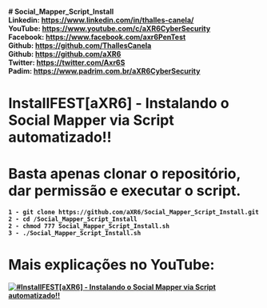 <b># Social_Mapper_Script_Install<b><br>
Linkedin: https://www.linkedin.com/in/thalles-canela/ <br>
YouTube:  https://www.youtube.com/c/aXR6CyberSecurity <br>
Facebook: https://www.facebook.com/axr6PenTest <br>
Github:   https://github.com/ThallesCanela <br>
Github:   https://github.com/aXR6 <br>
Twitter:  https://twitter.com/Axr6S <br>
Padim:    https://www.padrim.com.br/aXR6CyberSecurity <br>

# InstallFEST[aXR6] - Instalando o Social Mapper via Script automatizado!!

# Basta apenas clonar o repositório, dar permissão e executar o script.
```
1 - git clone https://github.com/aXR6/Social_Mapper_Script_Install.git
2 - cd /Social_Mapper_Script_Install
2 - chmod 777 Social_Mapper_Script_Install.sh
3 - ./Social_Mapper_Script_Install.sh
```
# Mais explicações no YouTube:
[![#InstallFEST[aXR6] - Instalando o Social Mapper via Script automatizado!!](https://i.imgur.com/5YOL149.png)](https://www.youtube.com/watch?v=OhJ5bEUxj-w)
